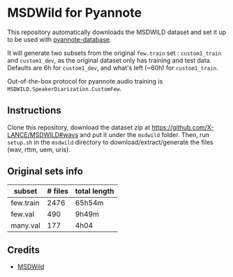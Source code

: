 # MSDWild for Pyannote

This repository automatically downloads the MSDWILD dataset and set it up to be used with [pyannote-database](https://github.com/pyannote/pyannote-database).


It will generate two subsets from the original `few.train` set : `custom1_train` and `custom1_dev`, as the original dataset only has training and test data.
Defaults are 6h for `custom1_dev`, and what's left (~60h) for `custom1_train`.

Out-of-the-box protocol for pyannote.audio training is `MSDWILD.SpeakerDiarization.CustomFew`.

## Instructions

Clone this repository, download the dataset zip at https://github.com/X-LANCE/MSDWILD#wavs and put it under the `msdwild` folder.
Then, run `setup.sh` in the `msdwild` directory to download/extract/generate the files (wav, rttm, uem, uris).


## Original sets info

| subset | # files | total length |
|---|----|----|
| few.train | 2476 | 65h54m |
| few.val | 490 | 9h49m |
| many.val | 177 | 4h04 |

## Credits

- [MSDWild](https://github.com/X-LANCE/MSDWILD)